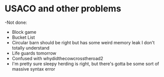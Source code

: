 # USACO and other problems

-Not done: 
- Block game
- Bucket List
- Circular barn should be right but has some weird memory leak I don't totally understand
 - Life guards tomorrow
 - Confused with whydidthecowcrosstheroad2
 - I'm pretty sure sleepy herding is right, but there's gotta be some sort of massive syntax error
 
